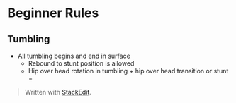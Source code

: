 
# Beginner Rules

## Tumbling

- All tumbling begins and end in surface
	- Rebound to stunt position is allowed
	- Hip over head rotation in tumbling + hip over head transition or stunt = 

> Written with [StackEdit](https://stackedit.io/).
<!--stackedit_data:
eyJoaXN0b3J5IjpbMTY4Njk2NDE2MF19
-->